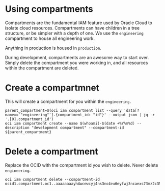 # Using compartments

Compartments are the fundamental IAM feature used by Oracle Cloud to isolate cloud resources. Compartments
can have children in a tree structure, or be simpler with a depth of one. We use the `engineering` compartment
to house all engineering work.

Anything in production is housed in `production`.

During development, compartments are an awesome way to start over. Simply delete the compartment you were working
in, and all resources within the compartment are deleted.

# Create a compartmnet

This will create a compartment for you within the `engineering`.

```console
parent_compartment=$(oci iam compartment list --query 'data[?name==`"engineering"`].{compartment_id: "id"}' --output json | jq -r '.[0].compartment_id')
oci iam compartment create --name $(whoami)-$(date +%Y%m%d) --description "development compartment" --compartment-id ${parent_compartment}
```

# Delete a compartment

Replace the OCID with the compartment id you wish to delete. Never delete `engineering`.

```console
oci iam compartment delete --compartment-id ocid1.compartment.oc1..aaaaaaaayh4wcewcyj4ns3no4eu6eyfwj3ncaexs73mz2c35cfdwv4xfeejq
```
